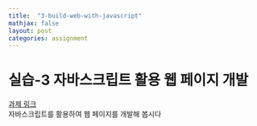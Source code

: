 ```yaml
---
title:  "3-build-web-with-javascript"
mathjax: false
layout: post
categories: assignment
---
```


# 실습-3 자바스크립트 활용 웹 페이지 개발

[과제 링크](https://classroom.github.com/a/wDwc3AD0)
<br>
자바스크립트를 활용하여 웹 페이지를 개발해 봅시다